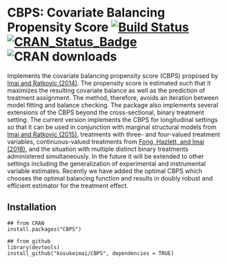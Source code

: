 # CBPS: Covariate Balancing Propensity Score [![Build Status](https://travis-ci.org/kosukeimai/CBPS.svg?branch=master)](https://travis-ci.org/kosukeimai/CBPS) [![CRAN_Status_Badge](http://www.r-pkg.org/badges/version/CBPS)](https://cran.r-project.org/package=CBPS) ![CRAN downloads](http://cranlogs.r-pkg.org/badges/grand-total/CBPS)


Implements the covariate balancing propensity score (CBPS) proposed by
[Imai and Ratkovic (2014)](https://doi.org/10.1111/rssb.12027). The 
propensity score is estimated such that it maximizes the resulting covariate
balance as well as the prediction of treatment assignment. The method,
therefore, avoids an iteration between model fitting and balance
checking.  The package also implements several extensions of the CBPS
beyond the cross-sectional, binary treatment setting.  The current
version implements the CBPS for longitudinal settings so that it can
be used in conjunction with marginal structural models from [Imai and
Ratkovic (2015)](https://doi.org/10.1080/01621459.2014.956872), treatments 
with three- and four-valued treatment variables, continuous-valued
treatments from [Fong, Hazlett, and Imai (2018)](https://doi.org/10.1214/17-AOAS1101), 
and the situation with multiple distinct binary treatments administered 
simultaneously. In the future it will be extended to other settings including 
the generalization of experimental and instrumental variable estimates. Recently 
we have added the optimal CBPS which chooses the optimal balancing function and 
results in doubly robust and efficient estimator for the treatment effect.

## Installation
```
## from CRAN
install.packages("CBPS")

## from github
library(devtools)
install_github("kosukeimai/CBPS", dependencies = TRUE)
```
